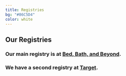 ```yaml
---
title: Registries
bg: "#86C5D4"
color: white
---
```


## Our Registries

### Our main registry is at [Bed, Bath, and Beyond](http://www.bedbathandbeyond.com/store/giftregistry/view_registry_guest.jsp?pwsToken=&eventType=Wedding&registryId=541820544&pwsurl=).

### We have a second registry at [Target](http://www.target.com/gift-registry/giftgiver?registryId=nYEjxJA2pch1hSbZRaDK-g&registryType=WEDDING).

